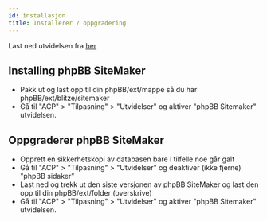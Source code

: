 ```yaml
---
id: installasjon
title: Installerer / oppgradering
---
```


Last ned utvidelsen fra [her](https://www.phpbb.com/customise/db/extension/phpbb_sitemaker_2/)

## Installing phpBB SiteMaker

* Pakk ut og last opp til din phpBB/ext/mappe så du har phpBB/ext/blitze/sitemaker
* Gå til "ACP" > "Tilpasning" > "Utvidelser" og aktiver "phpBB Sitemaker" utvidelsen.

## Oppgraderer phpBB SiteMaker

* Opprett en sikkerhetskopi av databasen bare i tilfelle noe går galt
* Gå til "ACP" > "Tilpasning" > "Utvidelser" og deaktiver (ikke fjerne) "phpBB sidaker"
* Last ned og trekk ut den siste versjonen av phpBB SiteMaker og last den opp til din phpBB/ext/folder (overskrive)
* Gå til "ACP" > "Tilpasning" > "Utvidelser" og aktiver "phpBB Sitemaker" utvidelsen.